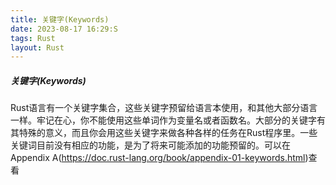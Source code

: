 ```yaml
---
title: 关键字(Keywords)
date: 2023-08-17 16:29:S
tags: Rust
layout: Rust
---
```

##### 关键字(Keywords)

Rust语言有一个关键字集合，这些关键字预留给语言本使用，和其他大部分语言一样。牢记在心，你不能使用这些单词作为变量名或者函数名。大部分的关键字有其特殊的意义，而且你会用这些关键字来做各种各样的任务在Rust程序里。一些关键词目前没有相应的功能，是为了将来可能添加的功能预留的。可以在Appendix A(https://doc.rust-lang.org/book/appendix-01-keywords.html)查看

